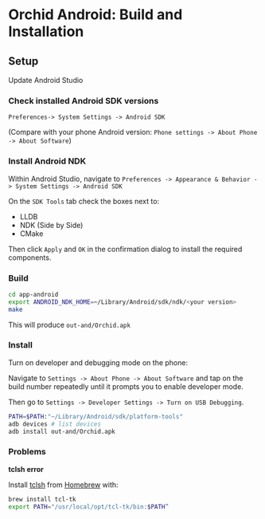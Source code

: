 # Orchid Android: Build and Installation


## Setup

Update Android Studio

### Check installed Android SDK versions

`Preferences-> System Settings -> Android SDK`

(Compare with your phone Android version: `Phone settings -> About Phone -> About Software`)


### Install Android NDK

Within Android Studio, navigate to `Preferences -> Appearance & Behavior -> System Settings -> Android SDK`

On the `SDK Tools` tab check the boxes next to:

* LLDB
* NDK (Side by Side)
* CMake

Then click `Apply` and `OK` in the confirmation dialog to install the required components.


### Build
```sh
cd app-android
export ANDROID_NDK_HOME=~/Library/Android/sdk/ndk/<your version>
make
```

This will produce `out-and/Orchid.apk`


### Install

Turn on developer and debugging mode on the phone:

Navigate to `Settings -> About Phone -> About Software` and tap on the build number repeatedly until it prompts you to enable developer mode.

Then go to `Settings -> Developer Settings -> Turn on USB Debugging`.

```sh
PATH=$PATH:"~/Library/Android/sdk/platform-tools"
adb devices # list devices
adb install out-and/Orchid.apk
```


### Problems

**tclsh error**

Install [tclsh](https://www.tcl.tk/man/tcl8.4/UserCmd/tclsh.htm) from [Homebrew](https://brew.sh) with:

```sh
brew install tcl-tk
export PATH="/usr/local/opt/tcl-tk/bin:$PATH”
```

